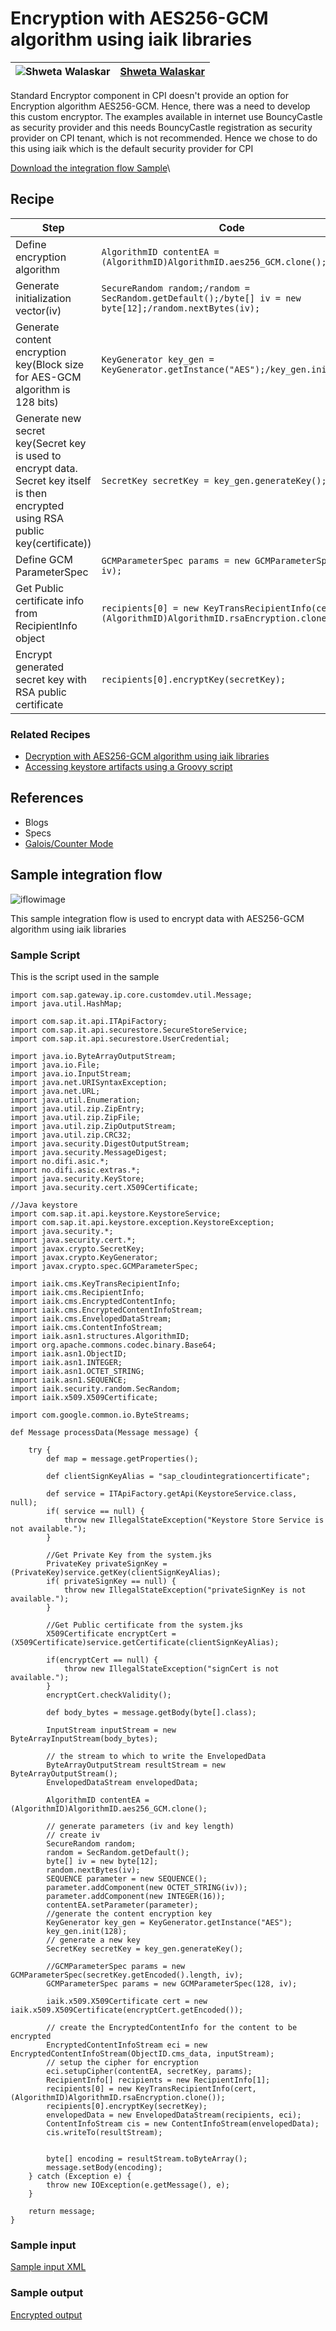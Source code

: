 # Encryption with AES256-GCM algorithm using iaik libraries

![Shweta Walaskar](https://github.com/swalaskar.png?size=50 )|[Shweta Walaskar](https://github.com/swalaskar)|
----|----|

Standard Encryptor component in CPI doesn't provide an option for Encryption algorithm AES256-GCM. Hence, there was a need to develop this custom encryptor.
The examples available in internet use BouncyCastle as security provider and this needs BouncyCastle registration as security provider on CPI tenant, which is not recommended.
Hence we chose to do this using iaik which is the default security provider for CPI

[Download the integration flow Sample](CMS_AES256GCM_Encryption_iaik.zip)\

## Recipe

Step|Code|Why?
----|----|----
Define encryption algorithm | ```AlgorithmID contentEA = (AlgorithmID)AlgorithmID.aes256_GCM.clone();```|
Generate initialization vector(iv) | ```SecureRandom random;/random = SecRandom.getDefault();/byte[] iv = new byte[12];/random.nextBytes(iv);```|
Generate content encryption key(Block size for AES-GCM algorithm is 128 bits) | ```KeyGenerator key_gen = KeyGenerator.getInstance("AES");/key_gen.init(128);```|
Generate new secret key(Secret key is used to encrypt data. Secret key itself is then encrypted using RSA public key(certificate)) | ```SecretKey secretKey = key_gen.generateKey();```|
Define GCM ParameterSpec | ```GCMParameterSpec params = new GCMParameterSpec(128, iv);```|
Get Public certificate info from RecipientInfo object | ```recipients[0] = new KeyTransRecipientInfo(cert, (AlgorithmID)AlgorithmID.rsaEncryption.clone());```|
Encrypt generated secret key with RSA public certificate | ```recipients[0].encryptKey(secretKey);```|

### Related Recipes
* [Decryption with AES256-GCM algorithm using iaik libraries](../Decryption_using_AES_GCM_iaik/readme.md)
* [Accessing keystore artifacts using a Groovy script](../AccessTenantKeystoreusingScript/readme.md)

## References
* Blogs
* Specs
* [Galois/Counter Mode](https://en.wikipedia.org/wiki/Galois/Counter_Mode)

## Sample integration flow
![iflowimage](Encryption_CMS_AES256GCM_iaik.JPG)

This sample integration flow is used to encrypt data with AES256-GCM algorithm using iaik libraries

### Sample Script
This is the script used in the sample
```
import com.sap.gateway.ip.core.customdev.util.Message;
import java.util.HashMap;

import com.sap.it.api.ITApiFactory;
import com.sap.it.api.securestore.SecureStoreService;
import com.sap.it.api.securestore.UserCredential;

import java.io.ByteArrayOutputStream;
import java.io.File;
import java.io.InputStream;
import java.net.URISyntaxException;
import java.net.URL;
import java.util.Enumeration;
import java.util.zip.ZipEntry;
import java.util.zip.ZipFile;
import java.util.zip.ZipOutputStream;
import java.util.zip.CRC32;
import java.security.DigestOutputStream;
import java.security.MessageDigest;
import no.difi.asic.*;
import no.difi.asic.extras.*;
import java.security.KeyStore;
import java.security.cert.X509Certificate;

//Java keystore
import com.sap.it.api.keystore.KeystoreService;
import com.sap.it.api.keystore.exception.KeystoreException;
import java.security.*;
import java.security.cert.*;
import javax.crypto.SecretKey;
import javax.crypto.KeyGenerator;
import javax.crypto.spec.GCMParameterSpec;

import iaik.cms.KeyTransRecipientInfo;
import iaik.cms.RecipientInfo;
import iaik.cms.EncryptedContentInfo;
import iaik.cms.EncryptedContentInfoStream;
import iaik.cms.EnvelopedDataStream;
import iaik.cms.ContentInfoStream;
import iaik.asn1.structures.AlgorithmID;
import org.apache.commons.codec.binary.Base64;
import iaik.asn1.ObjectID;
import iaik.asn1.INTEGER;
import iaik.asn1.OCTET_STRING;
import iaik.asn1.SEQUENCE;
import iaik.security.random.SecRandom;
import iaik.x509.X509Certificate;

import com.google.common.io.ByteStreams;

def Message processData(Message message) {

    try {
        def map = message.getProperties();

        def clientSignKeyAlias = "sap_cloudintegrationcertificate";

        def service = ITApiFactory.getApi(KeystoreService.class, null);   
        if( service == null) {
            throw new IllegalStateException("Keystore Store Service is not available.");
        }

        //Get Private Key from the system.jks
        PrivateKey privateSignKey = (PrivateKey)service.getKey(clientSignKeyAlias);
    	if( privateSignKey == null) {
           	throw new IllegalStateException("privateSignKey is not available.");
        }

        //Get Public certificate from the system.jks
        X509Certificate encryptCert = (X509Certificate)service.getCertificate(clientSignKeyAlias);

        if(encryptCert == null) {
            throw new IllegalStateException("signCert is not available.");
        }
        encryptCert.checkValidity();

    	def body_bytes = message.getBody(byte[].class);

    	InputStream inputStream = new ByteArrayInputStream(body_bytes);

        // the stream to which to write the EnvelopedData
        ByteArrayOutputStream resultStream = new ByteArrayOutputStream();
        EnvelopedDataStream envelopedData;

        AlgorithmID contentEA = (AlgorithmID)AlgorithmID.aes256_GCM.clone();

        // generate parameters (iv and key length)
        // create iv
        SecureRandom random;
        random = SecRandom.getDefault();
        byte[] iv = new byte[12];
        random.nextBytes(iv);
        SEQUENCE parameter = new SEQUENCE();
        parameter.addComponent(new OCTET_STRING(iv));
        parameter.addComponent(new INTEGER(16));
        contentEA.setParameter(parameter);
        //generate the content encryption key
        KeyGenerator key_gen = KeyGenerator.getInstance("AES");
        key_gen.init(128);
        // generate a new key
        SecretKey secretKey = key_gen.generateKey();

        //GCMParameterSpec params = new GCMParameterSpec(secretKey.getEncoded().length, iv);
        GCMParameterSpec params = new GCMParameterSpec(128, iv);

        iaik.x509.X509Certificate cert = new iaik.x509.X509Certificate(encryptCert.getEncoded());

        // create the EncryptedContentInfo for the content to be encrypted
        EncryptedContentInfoStream eci = new EncryptedContentInfoStream(ObjectID.cms_data, inputStream);
        // setup the cipher for encryption
        eci.setupCipher(contentEA, secretKey, params);
        RecipientInfo[] recipients = new RecipientInfo[1];
        recipients[0] = new KeyTransRecipientInfo(cert, (AlgorithmID)AlgorithmID.rsaEncryption.clone());
        recipients[0].encryptKey(secretKey);
        envelopedData = new EnvelopedDataStream(recipients, eci);
        ContentInfoStream cis = new ContentInfoStream(envelopedData);   
        cis.writeTo(resultStream);  


        byte[] encoding = resultStream.toByteArray();
        message.setBody(encoding);
    } catch (Exception e) {
        throw new IOException(e.getMessage(), e);
    }

    return message;
}
```
### Sample input
[Sample input XML](input_payload_to_be_encrypted.xml)
### Sample output
[Encrypted output](aes256_gcm_encrypted_payload.p7m)
